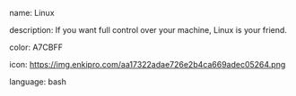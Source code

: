 name: Linux

description: If you want full control over your machine, Linux is your friend.

color: A7CBFF

icon: https://img.enkipro.com/aa17322adae726e2b4ca669adec05264.png

language: bash
